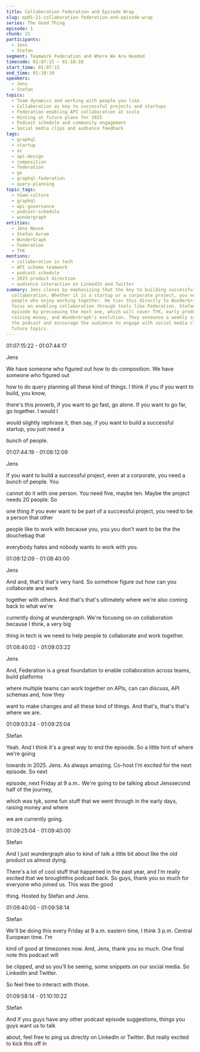 ```yaml
---
title: Collaboration Federation and Episode Wrap
slug: ep01-21-collaboration-federation-and-episode-wrap
series: The Good Thing
episode: 1
chunk: 21
participants:
  - Jens
  - Stefan
segment: Teamwork Federation and Where We Are Headed
timecode: 01:07:15 – 01:10:10
start_time: 01:07:15
end_time: 01:10:10
speakers:
  - Jens
  - Stefan
topics:
  - Team dynamics and working with people you like
  - Collaboration as key to successful projects and startups
  - Federation enabling API collaboration at scale
  - Hinting at future plans for 2025
  - Podcast schedule and community engagement
  - Social media clips and audience feedback
tags:
  - graphql
  - startup
  - ai
  - api-design
  - composition
  - federation
  - go
  - graphql-federation
  - query-planning
topic_tags:
  - team-culture
  - graphql
  - api-governance
  - podcast-schedule
  - wundergraph
entities:
  - Jens Neuse
  - Stefan Avram
  - WunderGraph
  - Federation
  - TYK
mentions:
  - collaboration in tech
  - API schema teamwork
  - podcast schedule
  - 2025 product direction
  - audience interaction on LinkedIn and Twitter
summary: Jens closes by emphasizing that the key to building successful products is
  collaboration. Whether it is a startup or a corporate project, you need a team of
  people who enjoy working together. He ties this directly to WunderGraph and their
  focus on enabling collaboration through tools like Federation. Stefan wraps the
  episode by previewing the next one, which will cover TYK, early product challenges,
  raising money, and WunderGraph's evolution. They announce a weekly schedule for
  the podcast and encourage the audience to engage with social media clips and suggest
  future topics.
---
```



01:07:15:22 - 01:07:44:17

Jens

We have someone who figured out how to do composition. We have someone who figured out

how to do query planning all these kind of things. I think if you if you want to build, you know,

there's this proverb, if you want to go fast, go alone. If you want to go far, go together. I would I

would slightly rephrase it, then say, if you want to build a successful startup, you just need a

bunch of people.

01:07:44:19 - 01:08:12:09

Jens

If you want to build a successful project, even at a corporate, you need a bunch of people. You

cannot do it with one person. You need five, maybe ten. Maybe the project needs 20 people. So

one thing if you ever want to be part of a successful project, you need to be a person that other

people like to work with because you, you you don't want to be the the douchebag that

everybody hates and nobody wants to work with you.

01:08:12:09 - 01:08:40:00

Jens

And and, that's that's very hard. So somehow figure out how can you collaborate and work

together with others. And that's that's ultimately where we're also coming back to what we're

currently doing at wundergraph. We're focusing on on collaboration because I think, a very big

thing in tech is we need to help people to collaborate and work together.

01:08:40:02 - 01:09:03:22

Jens

And, Federation is a great foundation to enable collaboration across teams, build platforms

where multiple teams can work together on APIs, can can discuss, API schemas and, how they

want to make changes and all these kind of things. And that's, that's that's where we are.

01:09:03:24 - 01:09:25:04

Stefan

Yeah. And I think it's a great way to end the episode. So a little hint of where we're going

towards in 2025. Jens. As always amazing. Co-host I'm excited for the next episode. So next

episode, next Friday at 9 a.m.. We're going to be talking about Jenssecond half of the journey,

which was tyk, some fun stuff that we went through in the early days, raising money and where

we are currently going.

01:09:25:04 - 01:09:40:00

Stefan

And I just wundergraph also to kind of talk a little bit about like the old product us almost dying.

There's a lot of cool stuff that happened in the past year, and I'm really excited that we broughtthis podcast back. So guys, thank you so much for everyone who joined us. This was the good

thing. Hosted by Stefan and Jens.

01:09:40:00 - 01:09:58:14

Stefan

We'll be doing this every Friday at 9 a.m. eastern time, I think 3 p.m. Central European time. I'm

kind of good at timezones now. And, Jens, thank you so much. One final note this podcast will

be clipped, and so you'll be seeing, some snippets on our social media. So LinkedIn and Twitter.

So feel free to interact with those.

01:09:58:14 - 01:10:10:22

Stefan

And if you guys have any other podcast episode suggestions, things you guys want us to talk

about, feel free to ping us directly on LinkedIn or Twitter. But really excited to kick this off in

